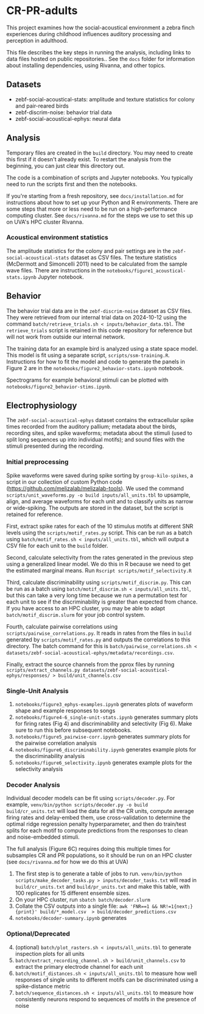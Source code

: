 # CR-PR-adults

This project examines how the social-acoustical environment a zebra finch
experiences during childhood influences auditory processing and perception in
adulthood.

This file describes the key steps in running the analysis, including links to
data files hosted on public repositories.. See the `docs` folder for information
about installing dependencies, using Rivanna, and other topics.

## Datasets

- zebf-social-acoustical-stats: amplitude and texture statistics for colony and pair-reared birds
- zebf-discrim-noise: behavior trial data
- zebf-social-acoustical-ephys: neural data

## Analysis

Temporary files are created in the `build` directory. You may need to create this first if it doesn't already exist. To restart the analysis from the beginning, you can just clear this directory out.

The code is a combination of scripts and Jupyter notebooks. You typically need to run the scripts first and then the notebooks.

If you're starting from a fresh repository, see `docs/installation.md` for instructions about how to set up your Python and R environments. There are some steps that more or less need to be run on a high-performance computing cluster. See `docs/rivanna.md` for the steps we use to set this up on UVA's HPC cluster Rivanna.

### Acoustical environment statistics

The amplitude statistics for the colony and pair settings are in the `zebf-social-acoustical-stats` dataset as CSV files. The texture statistics (McDermott and Simoncelli 2011) need to be calculated from the sample wave files. There are instructions in the `notebooks/figure1_acoustical-stats.ipynb` Jupyter notebook.

## Behavior

The behavior trial data are in the `zebf-discrim-noise` dataset as CSV files. They were retrieved from our internal trial data on 2024-10-12 using the command `batch/retrieve_trials.sh < inputs/behavior_data.tbl`. The `retrieve_trials` script is retained in this code repository for reference but will not work from outside our internal network.

The training data for an example bird is analyzed using a state space model. This model is fit using a separate script, `scripts/ssm-training.R`. Instructions for how to fit the model and code to generate the panels in Figure 2 are in the `notebooks/figure2_behavior-stats.ipynb` notebook.

Spectrograms for example behavioral stimuli can be plotted with `notebooks/figure2_behavior-stims.ipynb`.

## Electrophysiology

The `zebf-social-acoustical-ephys` dataset contains the extracellular spike times recorded from the auditory pallium; metadata about the birds, recording sites, and spike waveforms; metadata about the stimuli (used to split long sequences up into individual motifs); and sound files with the stimuli presented during the recording.

### Initial preprocessing

Spike waveforms were saved during spike sorting by `group-kilo-spikes`, a script in our collection of custom Python code (https://github.com/melizalab/melizalab-tools). We used the command `scripts/unit_waveforms.py -o build inputs/all_units.tbl` to upsample, align, and average waveforms for each unit and to classify units as narrow or wide-spiking. The outputs are stored in the dataset, but the script is retained for reference.

First, extract spike rates for each of the 10 stimulus motifs at different SNR levels using the `scripts/motif_rates.py` script. This can be run as a batch using `batch/motif_rates.sh < inputs/all_units.tbl`, which will output a CSV file for each unit to the `build` folder.

Second, calculate selectivity from the rates generated in the previous step using a generalized linear model. We do this in R because we need to get the estimated marginal means. Run `Rscript scripts/motif_selectivity.R`

Third, calculate discriminability using `scripts/motif_discrim.py`. This can be run as a batch using `batch/motif_discrim.sh < inputs/all_units.tbl`, but this can take a very long time because we run a permutation test for each unit to see if the discriminability is greater than expected from chance. If you have access to an HPC cluster, you may be able to adapt `batch/motif_discrim.slurm` for your job control system.

Fourth, calculate pairwise correlations using `scripts/pairwise_correlations.py`. It reads in rates from the files in `build` generated by `scripts/motif_rates.py` and outputs the correlations to this directory. The batch command for this is `batch/pairwise_correlations.sh < datasets/zebf-social-acoustical-ephys/metadata/recordings.csv`.

Finally, extract the source channels from the pprox files by running `scripts/extract_channels.py datasets/zebf-social-acoustical-ephys/responses/ > build/unit_channels.csv`

### Single-Unit Analysis

1. `notebooks/figure3_ephys-examples.ipynb` generates plots of waveform shape and example responses to songs
2. `notebooks/figure4-6_single-unit-stats.ipynb` generates summary plots for firing rates (Fig 4) and discriminability and selectivity (Fig 6). Make sure to run this before subsequent notebooks.
3. `notebooks/figure5_pairwise-corr.ipynb` generates summary plots for the pairwise correlation analysis
4. `notebooks/figure6_discriminability.ipynb` generates example plots for the discriminability analysis
5. `notebooks/figure6_selectivity.ipynb` generates example plots for the selectivity analysis

### Decoder Analysis

Individual decoder models can be fit using `scripts/decoder.py`. For example, `venv/bin/python scripts/decoder.py -o build build/cr_units.txt` will load the data for all the CR units, compute average firing rates and delay-embed them, use cross-validation to determine the optimal ridge regression penalty hyperparameter, and then do train/test splits for each motif to compute predictions from the responses to clean and noise-embedded stimuli.

The full analysis (Figure 6C) requires doing this multiple times for subsamples CR and PR populations, so it should be run on an HPC cluster (see `docs/rivanna.md` for how we do this at UVA)

1. The first step is to generate a table of jobs to run. `venv/bin/python scripts/make_decoder_tasks.py > inputs/decoder_tasks.txt` will read in `build/cr_units.txt` and `build/pr_units.txt` and make this table, with 100 replicates for 15 different ensemble sizes.
2. On your HPC cluster, run `sbatch batch/decoder.slurm`
3. Collate the CSV outputs into a single file: `awk 'FNR==1 && NR!=1{next;}{print}' build/*_model.csv  > build/decoder_predictions.csv`
4. `notebooks/decoder-summary.ipynb` generates 


### Optional/Deprecated

4. (optional) `batch/plot_rasters.sh < inputs/all_units.tbl` to generate inspection plots for all units
3. `batch/extract_recording_channel.sh > build/unit_channels.csv` to extract the primary electrode channel for each unit
5. `batch/motif_distances.sh < inputs/all_units.tbl` to measure how well responses of single units to different motifs can be discriminated using a spike-distance metric
6. `batch/sequence_distances.sh < inputs/all_units.tbl` to measure how consistently neurons respond to sequences of motifs in the presence of noise
